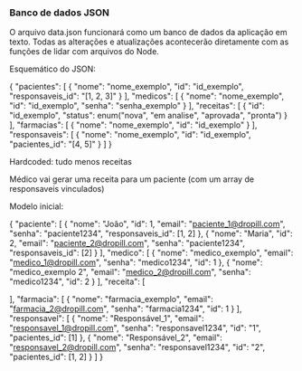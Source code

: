 ### Banco de dados JSON

O arquivo data.json funcionará como um banco de dados da aplicação em texto. Todas as alterações e atualizações acontecerão diretamente com as funções
de lidar com arquivos do Node.

Esquemático do JSON:

{
  "pacientes": [
    {
      "nome": "nome_exemplo",
      "id": "id_exemplo",
      "responsaveis_id": "[1, 2, 3]"
    }
  ],
  "medicos": [
    {
      "nome": "nome_exemplo",
      "id": "id_exemplo",
      "senha": "senha_exemplo"
    }
  ],
  "receitas": [
    {
      "id": "id_exemplo",
      "status": enum("nova", "em analise", "aprovada", "pronta")
    }
  ],
  "farmacias": [
    {
      "nome": "nome_exemplo",
      "id": "id_exemplo"
    }
  ],
  "responsaveis": [
    {
      "nome": "nome_exemplo",
      "id": "id_exemplo",
      "pacientes_id": "[4, 5]"
    }
  ]
}

Hardcoded: tudo menos receitas

Médico vai gerar uma receita para um paciente (com um array de responsaveis vinculados)


Modelo inicial:


{
  "paciente": [
    {
      "nome": "João",
      "id": 1,
      "email": "paciente_1@dropill.com",
      "senha": "paciente1234",
      "responsaveis_id": [1, 2]
    },
    {
      "nome": "Maria",
      "id": 2,
      "email": "paciente_2@dropill.com",
      "senha": "paciente1234",
      "responsaveis_id": [2]
    }
  ],
  "medico": [
    {
      "nome": "medico_exemplo",
      "email": "medico_1@dropill.com",
      "senha": "medico1234",
      "id": 1
    },
    {
      "nome": "medico_exemplo 2",
      "email": "medico_2@dropill.com",
      "senha": "medico1234",
      "id": 2
    }
  ],
  "receita": [

  ],
  "farmacia": [
    {
      "nome": "farmacia_exemplo",
      "email": "farmacia_2@dropill.com",
      "senha": "farmacia1234",
      "id": 1
    }
  ],
  "responsavel": [
    {
      "nome": "Responsável_1",
      "email": "responsavel_1@dropill.com",
      "senha": "responsavel1234",
      "id": "1",
      "pacientes_id": [1]
    },
    {
      "nome": "Responsável_2",
      "email": "responsavel_2@dropill.com",
      "senha": "responsavel1234",
      "id": "2",
      "pacientes_id": [1, 2]
    }
  ]
}